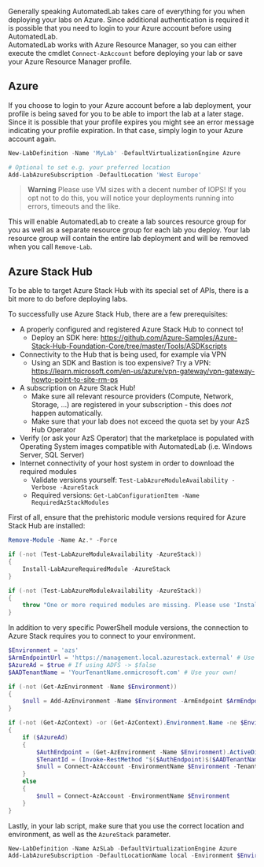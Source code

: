 Generally speaking AutomatedLab takes care of everything for you when deploying your labs on Azure. Since additional authentication is required it is possible that you need to login to your Azure account before using AutomatedLab.  
AutomatedLab works with Azure Resource Manager, so you can either execute the cmdlet `Connect-AzAccount` before deploying your lab or save your Azure Resource Manager profile.

## Azure

If you choose to login to your Azure account before a lab deployment, your profile is being saved for you to be able to import the lab at a later stage. Since it is possible that your profile expires you might see an error message indicating your profile expiration. In that case, simply login to your Azure account again.

```powershell
New-LabDefinition -Name 'MyLab' -DefaultVirtualizationEngine Azure

# Optional to set e.g. your preferred location
Add-LabAzureSubscription -DefaultLocation 'West Europe'
```

> **Warning**
> Please use VM sizes with a decent number of IOPS! If you opt not to do this,
> you will notice your deployments running into errors, timeouts and the like.

This will enable AutomatedLab to create a lab sources resource group for you as well as a separate resource group for each lab you deploy. Your lab resource group will contain the entire lab deployment and will be removed when you call `Remove-Lab`.

## Azure Stack Hub

To be able to target Azure Stack Hub with its special set of APIs, there is a bit more to do before deploying labs.

To successfully use Azure Stack Hub, there are a few prerequisites:
- A properly configured and registered Azure Stack Hub to connect to!
  - Deploy an SDK here: https://github.com/Azure-Samples/Azure-Stack-Hub-Foundation-Core/tree/master/Tools/ASDKscripts
- Connectivity to the Hub that is being used, for example via VPN
  - Using an SDK and Bastion is too expensive? Try a VPN: https://learn.microsoft.com/en-us/azure/vpn-gateway/vpn-gateway-howto-point-to-site-rm-ps
- A subscription on Azure Stack Hub!
  - Make sure all relevant resource providers (Compute, Network, Storage, ...) are registered in your subscription - this does *not* happen automatically.
  - Make sure that your lab does not exceed the quota set by your AzS Hub Operator
- Verify (or ask your AzS Operator) that the marketplace is populated with Operating System images compatible with AutomatedLab (i.e. Windows Server, SQL Server)
- Internet connectivity of your host system in order to download the required modules
  - Validate versions yourself: `Test-LabAzureModuleAvailability -Verbose -AzureStack`
  - Required versions: `Get-LabConfigurationItem -Name RequiredAzStackModules`

First of all, ensure that the prehistoric module versions required for Azure Stack Hub are installed:

```powershell
Remove-Module -Name Az.* -Force

if (-not (Test-LabAzureModuleAvailability -AzureStack))
{
    Install-LabAzureRequiredModule -AzureStack
}

if (-not (Test-LabAzureModuleAvailability -AzureStack))
{
    throw "One or more required modules are missing. Please use 'Install-LabAzureRequiredModule -AzureStack' first"
}
```

In addition to very specific PowerShell module versions, the connection to Azure Stack requires you to connect to your
environment.
```powershell
$Environment = 'azs'
$ArmEndpointUrl = 'https://management.local.azurestack.external' # Use your own!
$AzureAd = $true # If using ADFS -> $false
$AADTenantName = 'YourTenantName.onmicrosoft.com' # Use your own!

if (-not (Get-AzEnvironment -Name $Environment))
{
    $null = Add-AzEnvironment -Name $Environment -ArmEndpoint $ArmEndpointUrl
}

if (-not (Get-AzContext) -or (Get-AzContext).Environment.Name -ne $Environment)
{
    if ($AzureAd)
    {
        $AuthEndpoint = (Get-AzEnvironment -Name $Environment).ActiveDirectoryAuthority
        $TenantId = (Invoke-RestMethod "$($AuthEndpoint)$($AADTenantName)/.well-known/openid-configuration").issuer.TrimEnd('/').Split('/')[-1]
        $null = Connect-AzAccount -EnvironmentName $Environment -TenantId $TenantId
    }
    else
    {
        $null = Connect-AzAccount -EnvironmentName $Environment
    }
}
```

Lastly, in your lab script, make sure that you use the correct location and environment, as well as the `AzureStack` parameter.



```powershell
New-LabDefinition -Name AzSLab -DefaultVirtualizationEngine Azure
Add-LabAzureSubscription -DefaultLocationName local -Environment $Environment -AzureStack
```